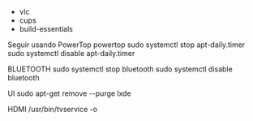 * vlc
* cups
* build-essentials


Seguir usando PowerTop
powertop
sudo systemctl stop apt-daily.timer
sudo systemctl disable apt-daily.timer

BLUETOOTH
sudo systemctl stop bluetooth
sudo systemctl disable bluetooth

UI
sudo apt-get remove --purge lxde

HDMI
/usr/bin/tvservice -o
